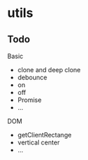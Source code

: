 # utils

## Todo

Basic

- clone and deep clone
- debounce
- on
- off
- Promise
- ...

DOM

- getClientRectange
- vertical center
- ...
